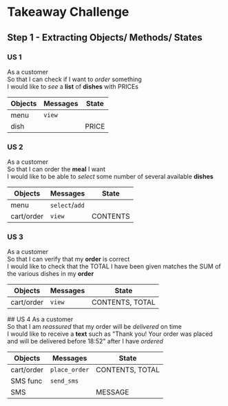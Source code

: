 # Takeaway Challenge

## Step 1 - Extracting Objects/ Methods/ States
### US 1
As a customer  
So that I can check if I want to _order_ something  
I would like to _see_ a **list** of **dishes** with PRICEs  

| Objects | Messages             | State |
|---------|----------------------|-------|
|menu     |`view`                |       |
|dish     |                      |PRICE  |

### US 2
As a customer  
So that I can order the **meal** I want  
I would like to be able to _select_ some number of several available **dishes**  

| Objects  | Messages             | State         |
|----------|----------------------|---------------|
|menu      |`select`/`add`        |               |
|cart/order|`view`                |CONTENTS       |


### US 3
As a customer  
So that I can verify that my **order** is correct  
I would like to check that the TOTAL I have been given matches the SUM of the various dishes in my **order**  

| Objects  | Messages             | State         |
|----------|----------------------|---------------|
|cart/order|`view`                |CONTENTS, TOTAL|

## US 4
As a customer  
So that I am _reassured_ that my order will be _delivered_ on time  
I would like to receive a **text** such as "Thank you! Your order was placed and will be delivered before 18:52" after I have _ordered_  

| Objects  | Messages             | State         |
|----------|----------------------|---------------|
|cart/order|`place_order`         |CONTENTS, TOTAL|
|SMS func  |`send_sms`            |               |
|SMS       |                      |MESSAGE        |